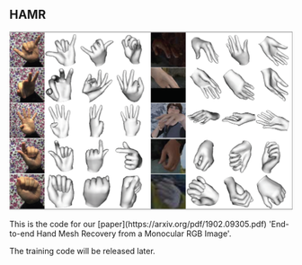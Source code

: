 ## HAMR
<p align="center">
 <img src="./images/mesh.png" width="800px">
</p>
This is the code for our [paper](https://arxiv.org/pdf/1902.09305.pdf) 'End-to-end Hand Mesh Recovery from a Monocular RGB Image'.

The training code will be released later.
